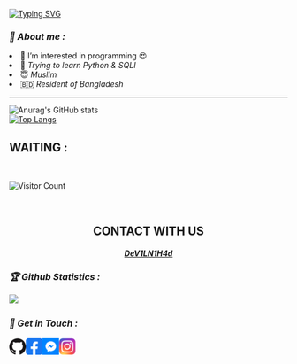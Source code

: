 [![Typing SVG](https://readme-typing-svg.herokuapp.com?color=%2300FF00&size=30&lines=HEY!+I'M+DEVIL+NIHAD)](https://github.com/DeV1LN1H4d)
<h3><b><i>🤠 About me :</i></b></h3>
<li> 👀 I’m interested in programming 😍</i></li>
<li> 🐍 <i>Trying to learn Python & SQLI</i></li>
<li> 😇 <i>Muslim</i></li>
<li> 🇧🇩 <i>Resident of Bangladesh</i></li>



******************************************

![Anurag's GitHub stats](https://github-readme-stats.vercel.app/api?username=DeV1LN1H4d&show_icons=true&theme=radical)
<br>
[![Top Langs](https://github-readme-stats.vercel.app/api/top-langs/?username=DeV1LN1H4d&layout=compact)](https://github.com/DeV1LN1H4d)
<br>
## WAITING :

<br>

![Visitor Count](https://profile-counter.glitch.me/DeV1LN1H4d/count.svg)


<br>
<div align="center">
<h2>CONTACT WITH US</h2>

<h4><i><b><a href ="https://www.facebook.com/Devilnihad/">DeV1LN1H4d</a></b></i></h4>
</div>

<h3><b><i>🏆 Github Statistics :</i></b></h3>
<a href="https://github.com/DeV1LN1H4d"><img width=550 src="https://github-profile-trophy.vercel.app/?username=DeV1LN1H4d&theme=dracula&no-frame=true&title=Followers,Stars,Commit,Repository,Issues"/></a>

<h3><b><i>📡 Get in Touch :</i></b></h3>
<a href="https://github.com/Dev1LN1h4d"><img align="left" title="Github" alt="Github" width="30px" src="Dn/github.png" /></a>
<a href="https://fb.com/devilnihad"><img align="left" title="Facebook" alt="Facebook" width="30px" src="Dn/facebook.png" /></a>
<a href="https://m.me/devilnihad"><img align="left" title="Messenger" alt="Messenger" width="30px" src="Dn/messenger.png" /></a>
<a href="https://www.instagram.com/"><img align="left" title="Instagram" alt="Instagram" width="30px" src="Dn/instagram.png" /></a>
